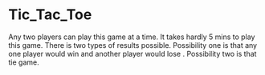 # Tic_Tac_Toe
Any two players can play this game at a time. It takes hardly 5 mins to play this game. There is two types of results possible. Possibility one is that any one player would win and another player would lose . Possibility two is that tie game.
